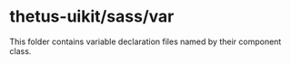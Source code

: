 # thetus-uikit/sass/var

This folder contains variable declaration files named by their component class.

